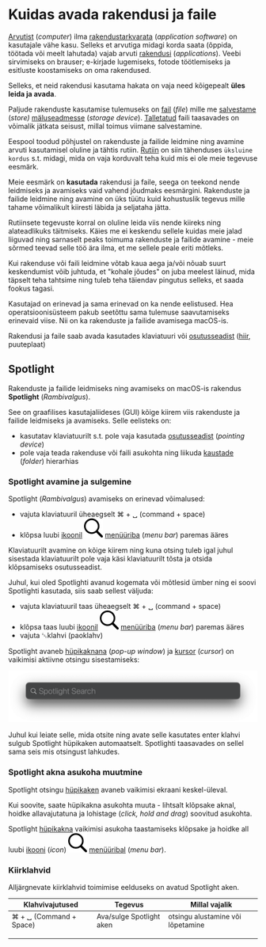 # Kuidas avada rakendusi ja faile

[Arvutist](../terminid/sonastik/arvuti-computer.md) (_computer_) ilma [rakendustarkvarata](../terminid/sonastik/rakendustarkvara-application-software.md) (_application software_) on kasutajale vähe kasu. Selleks et arvutiga midagi korda saata (õppida, töötada või meelt lahutada) vajab arvuti [rakendusi](../terminid/sonastik/rakendustarkvara-application-software.md) (_applications_). Veebi sirvimiseks on brauser; e-kirjade lugemiseks, fotode töötlemiseks ja esitluste koostamiseks on oma rakendused.

Selleks, et neid rakendusi kasutama hakata on vaja need kõigepealt **üles leida ja avada**.&#x20;

Paljude rakenduste kasutamise tulemuseks on [fail](../terminid/sonastik/fail-file.md) (_file_) mille me [salvestame](../terminid/sonastik/salvestama-to-store.md) (_store)_ [mäluseadmesse](../terminid/sonastik/maeluseade-storage-device.md) (_storage device_). [Talletatud](../terminid/sonastik/talletama-to-store.md) faili taasavades on võimalik jätkata seisust, millal toimus viimane salvestamine.

Eespool toodud põhjustel on rakenduste ja failide leidmine ning avamine arvuti kasutamisel oluline ja tähtis rutiin. [Rutiin](https://sonaveeb.ee/search/unif/dlall/dsall/rutiin/1) on  siin tähenduses `üksluine kordus` s.t. midagi, mida on vaja korduvalt teha kuid mis ei ole meie tegevuse eesmärk.&#x20;

Meie eesmärk on **kasutada** rakendusi ja faile, seega on teekond nende leidmiseks ja avamiseks vaid vahend jõudmaks eesmärgini. Rakenduste ja failide leidmine ning avamine on üks tüütu kuid kohustuslik tegevus mille tahame võimalikult kiiresti läbida ja seljataha jätta.&#x20;

Rutiinsete tegevuste korral on oluline leida viis nende kiireks ning alateadlikuks täitmiseks. Käies me ei keskendu sellele kuidas meie jalad liiguvad ning sarnaselt peaks toimuma rakenduste ja failide avamine - meie sõrmed teevad selle töö ära ilma, et me sellele peale eriti mõtleks. &#x20;

Kui rakenduse või faili leidmine võtab kaua aega ja/või nõuab suurt keskendumist võib juhtuda, et "kohale jõudes" on juba meelest läinud, mida täpselt teha tahtsime ning tuleb teha täiendav pingutus selleks, et saada fookus tagasi.

Kasutajad on erinevad ja sama erinevad on ka nende eelistused. Hea operatsioonisüsteem pakub seetõttu sama tulemuse saavutamiseks erinevaid viise. Nii on ka rakenduste ja failide avamisega macOS-is.

Rakendusi ja faile saab avada kasutades klaviatuuri või [osutusseadist](../terminid/sonastik/osutusseadis-pointing-device.md#taehendus) ([hiir](../terminid/sonastik/hiir-mouse.md), puuteplaat)&#x20;

## Spotlight

Rakenduste ja failide leidmiseks ning avamiseks on macOS-is rakendus **Spotlight** (_Rambivalgus_).&#x20;

See on graafilises kasutajaliideses (GUI) kõige kiirem viis rakenduste ja failide leidmiseks ja avamiseks. Selle eelisteks on:

* kasutatav klaviatuurilt s.t. pole vaja kasutada [osutusseadist](../terminid/sonastik/osutusseadis-pointing-device.md) (_pointing device_)
* pole vaja  teada rakenduse või faili asukohta ning liikuda [kaustade](../terminid/sonastik/kaust-folder.md) (_folder_) hierarhias

### Spotlight avamine ja sulgemine

Spotlight (_Rambivalgus_) avamiseks on erinevad võimalused:

* vajuta klaviatuuril üheaegselt ⌘ + ␣ (command + space)
* klõpsa luubi [ikoonil](../terminid/sonastik/ikoon-icon.md) ![](<../.gitbook/assets/magnifyingglass@2x (1).png>) [menüüriba](../terminid/sonastik/menueueriba-menu-bar.md) (_menu bar_) paremas ääres

Klaviatuurilt avamine on kõige kiirem ning kuna otsing tuleb igal juhul sisestada klaviatuurilt pole vaja käsi klaviatuurilt tõsta ja otsida klõpsamiseks osutusseadist.

Juhul, kui oled Spotlighti avanud kogemata või mõtlesid ümber ning ei soovi Spotlighti kasutada, siis saab sellest väljuda:

* vajuta klaviatuuril taas üheaegselt ⌘ + ␣ (command + space)
* klõpsa taas luubi [ikoonil](../terminid/sonastik/ikoon-icon.md) ![](<../.gitbook/assets/magnifyingglass@2x (1).png>) [menüüriba](../terminid/sonastik/menueueriba-menu-bar.md) (_menu bar_) paremas ääres
* vajuta ␛klahvi (paoklahv)

Spotlight avaneb [hüpikaknana](../terminid/sonastik/huepikaken-pop-up-window.md) (_pop-up window_) ja [kursor](../terminid/sonastik/kursor-cursor.md) (_cursor_) on vaikimisi aktiivne otsingu sisestamiseks:

![Spotlight hüpikaken](../.gitbook/assets/Spotlight.png)

Juhul kui leiate selle, mida otsite ning avate selle kasutates enter klahvi sulgub Spotlight hüpikaken automaatselt. Spotlighti taasavades on sellel sama seis mis otsingust lahkudes.

### Spotlight akna asukoha muutmine

Spotlight otsingu [hüpikaken](../terminid/sonastik/huepikaken-pop-up-window.md) avaneb vaikimisi ekraani keskel-üleval.

Kui soovite, saate hüpikakna asukohta muuta - lihtsalt klõpsake aknal, hoidke allavajutatuna ja lohistage (_click, hold and drag_) soovitud asukohta.

Spotlight [hüpikakna](../terminid/sonastik/huepikaken-pop-up-window.md) vaikimisi asukoha taastamiseks klõpsake ja hoidke all luubi [ikooni](../terminid/sonastik/ikoon-icon.md) (_icon_) ![](<../.gitbook/assets/magnifyingglass@2x (1).png>) [menüüribal](../terminid/sonastik/menueueriba-menu-bar.md) (_menu bar_).

### Kiirklahvid

Alljärgnevate kiirklahvid toimimise eelduseks on avatud Spotlight aken.

| Klahvivajutused         | Tegevus                  | Millal vajalik                    |
| ----------------------- | ------------------------ | --------------------------------- |
| ⌘ + ␣ (Command + Space) | Ava/sulge Spotlight aken | otsingu alustamine või lõpetamine |
|                         |                          |                                   |
|                         |                          |                                   |
|                         |                          |                                   |


